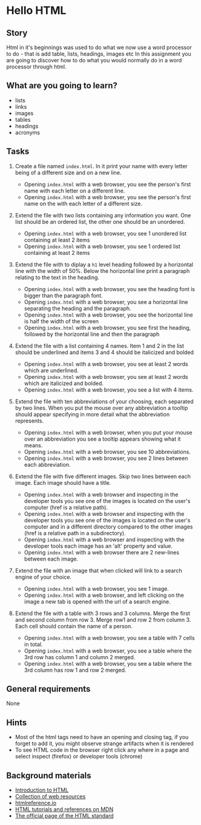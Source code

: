 # Hello HTML

## Story

Html in it's beginnings was used to do what we now use a word processor to do - that is add table, lists, headings, images etc
In this assignment you are going to discover how to do what you would normally do in a word processor through html.

## What are you going to learn?

- lists
- links
- images
- tables
- headings
- acronyms

## Tasks

1. Create a file named `index.html`. In it print your name with every letter being  of a different size and on a new line.
    - Opening `index.html` with a web browser, you see the person's  first name with each letter on a different line.
    - Opening `index.html` with a web browser, you see the person's  first name on the with each letter of a different size.

2. Extend the file with two lists containing any information you want.  One list should be an ordered list, the other one should be an unordered.
    - Opening `index.html` with a web browser, you see 1 unordered list containing at least 2 items
    - Opening `index.html` with a web browser, you see 1 ordered  list containing at least 2 items

3. Extend the file with to diplay a `h1` level heading followed by a horizontal  line with the width of 50%. Below the horizontal line print a paragraph  relating to the text in the heading.
    - Opening `index.html` with a web browser, you see the heading  font is bigger than the paragraph font.
    - Opening `index.html` with a web browser, you see a horizontal line  separating the heading and the paragraph.
    - Opening `index.html` with a web browser, you see the horizontal line is half the width of the screen
    - Opening `index.html` with a web browser, you see first the heading, followed by the horizontal line and then the paragraph

4. Extend the file with a list containing 4 names. Item 1 and 2 in the list should be underlined and items 3 and 4 should be italicized and bolded
    - Opening `index.html` with a web browser, you see at least 2 words which are underlined.
    - Opening `index.html` with a web browser, you see at least 2 words which are italicized and bolded.
    - Opening `index.html` with a web browser, you see a list with 4 items.

5. Extend the file with ten abbreviations of your choosing, each separated by two lines. When you put the mouse over any abbreviation a tooltip should appear specifying in more  detail what the abbreviation represents.
    - Opening `index.html` with a web browser, when you put your mouse over an  abbreviation you see a tooltip appears showing what it means.
    - Opening `index.html` with a web browser, you see 10 abbreviations.
    - Opening `index.html` with a web browser, you see 2 lines between each abbreviation.

6. Extend the file with five different images. Skip two lines between each image.  Each image should have a title.
    - Opening `index.html` with a web browser and inspecting  in the developer tools you see one of the images is located on the user's computer (href is a relative path).
    - Opening `index.html` with a web browser and inspecting with the  developer tools you see one of the images is located on the user's  computer and in a different directory compared to the other images  (href is a relative path in a subdirectory).
    - Opening `index.html` with a web browser and inspecting with  the developer tools each image has an 'alt' property and value.
    - Opening `index.html` with a web browser there are 2 new-lines between each image.

7. Extend the file with an image that when clicked will link to a search engine of your choice.
    - Opening `index.html` with a web browser, you see 1 image.
    - Opening `index.html` with a web browser, and left clicking on the image a new tab is opened with the url of a search engine.

8. Extend the file with a table with 3 rows and 3 columns. Merge the first  and second column from row 3. Merge row1 and row 2 from column 3.  Each cell should contain the name of a person.
    - Opening `index.html` with a web browser, you see a table with 7 cells in total.
    - Opening `index.html` with a web browser, you see a  table where the 3rd row has column 1 and column 2 merged.
    - Opening `index.html` with a web browser, you see a  table where the 3rd column has row 1 and row 2 merged.

## General requirements

None

## Hints

- Most of the html tags need to have an opening and closing tag, if you forget to add it, you might observe strange artifacts when it is rendered
- To see HTML code in the browser right click any where in a page and select inspect (firefox) or developer tools (chrome)

## Background materials

- <i class="far fa-exclamation"></i> [Introduction to HTML](project/curriculum/materials/tutorials/introduction-to-html.md)
- <i class="far fa-exclamation"></i> [Collection of web resources](project/curriculum/materials/pages/web/resources.md)
- <i class="far fa-book-open"></i> [htmlreference.io](https://htmlreference.io/)
- <i class="far fa-book-open"></i> [HTML tutorials and references on MDN](https://developer.mozilla.org/en-US/docs/Web/HTML)
- <i class="far fa-book-open"></i> [The official page of the HTML standard](https://html.spec.whatwg.org/multipage/)
